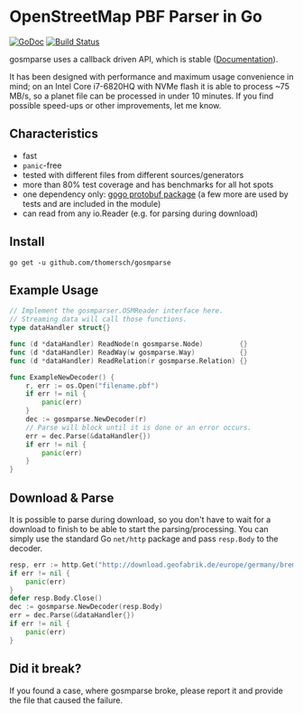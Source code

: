 # OpenStreetMap PBF Parser in Go

[![GoDoc](https://godoc.org/github.com/thomersch/gosmparse?status.svg)](https://godoc.org/github.com/thomersch/gosmparse) [![Build Status](https://travis-ci.org/thomersch/gosmparse.svg?branch=master)](https://travis-ci.org/thomersch/gosmparse)

gosmparse uses a callback driven API, which is stable ([Documentation](https://godoc.org/github.com/thomersch/gosmparse)).

It has been designed with performance and maximum usage convenience in mind; on an Intel Core i7-6820HQ with NVMe flash it is able to process ~75 MB/s, so a planet file can be processed in under 10 minutes. If you find possible speed-ups or other improvements, let me know.


## Characteristics

* fast
* `panic`-free
* tested with different files from different sources/generators
* more than 80% test coverage and has benchmarks for all hot spots
* one dependency only: [gogo protobuf package](https://github.com/gogo/protobuf/proto) (a few more are used by tests and are included in the module)
* can read from any io.Reader (e.g. for parsing during download)

## Install

```
go get -u github.com/thomersch/gosmparse
```

## Example Usage

```go
// Implement the gosmparser.OSMReader interface here.
// Streaming data will call those functions.
type dataHandler struct{}

func (d *dataHandler) ReadNode(n gosmparse.Node)         {}
func (d *dataHandler) ReadWay(w gosmparse.Way)           {}
func (d *dataHandler) ReadRelation(r gosmparse.Relation) {}

func ExampleNewDecoder() {
	r, err := os.Open("filename.pbf")
	if err != nil {
		panic(err)
	}
	dec := gosmparse.NewDecoder(r)
	// Parse will block until it is done or an error occurs.
	err = dec.Parse(&dataHandler{})
	if err != nil {
		panic(err)
	}
}
```

## Download & Parse

It is possible to parse during download, so you don't have to wait for a download to finish to be able to start the parsing/processing. You can simply use the standard Go `net/http` package and pass `resp.Body` to the decoder.

```go
resp, err := http.Get("http://download.geofabrik.de/europe/germany/bremen-latest.osm.pbf")
if err != nil {
	panic(err)
}
defer resp.Body.Close()
dec := gosmparse.NewDecoder(resp.Body)
err = dec.Parse(&dataHandler{})
if err != nil {
	panic(err)
}
```

## Did it break?

If you found a case, where gosmparse broke, please report it and provide the file that caused the failure.
